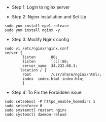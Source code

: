 * Step 1: Login to nginx server
  
* Step 2: Nginx installation and Set Up
```
sudo yum install epel-release
sudo yum install nginx -y
```
* Step 3: Modify Nginx config
```
sudo vi /etc/nginx/nginx.conf
server {
        listen       80;
        listen       [::]:80;
        server_name  34.232.68.3;
       location / {
        root         /usr/share/nginx/html/;
        index  index.html index.htm;
        }
```
* Step 4: To Fix the Forbidden issue
```
sudo setsebool -P httpd_enable_homedirs 1
sudo setenforce 0
sudo systemctl restart nginx
sudo systemctl daemon-reload
```
